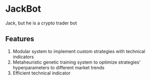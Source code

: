 # JackBot
Jack, but he is a crypto trader bot

## Features
1. Modular system to implement custom strategies with technical indicators
2. Metaheuristic genetic training system to optimize strategies' hyperparameters to different market trends
3. Efficient technical indicator
